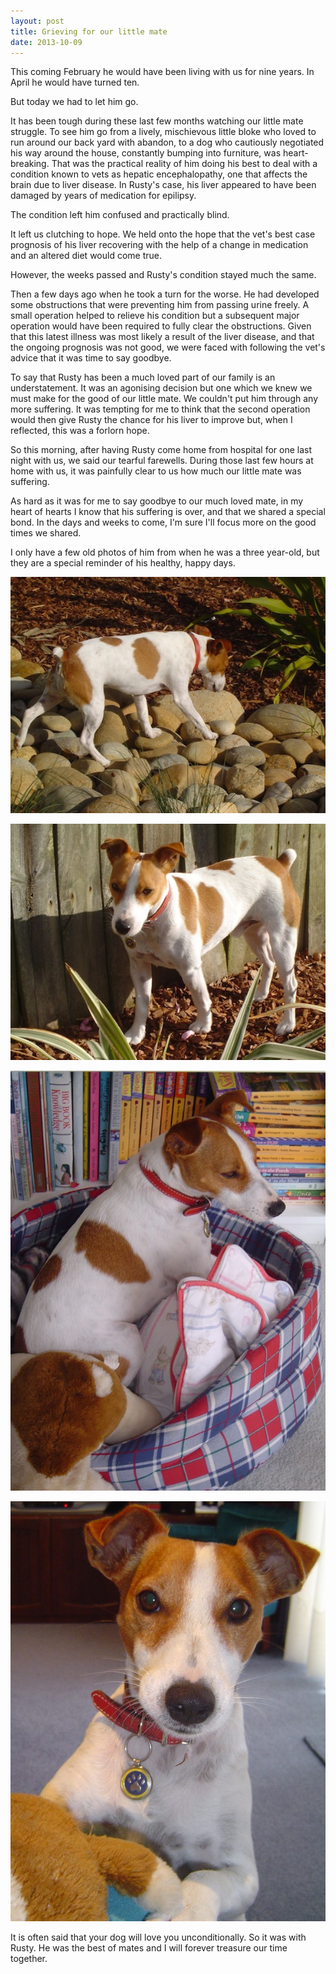 ```yaml
---
layout: post
title: Grieving for our little mate
date: 2013-10-09
---
```


This coming February he would have been living with us for nine years. In April he would have turned ten.

But today we had to let him go.

It has been tough during these last few months watching our little mate struggle. To see him go from a lively, mischievous little bloke who loved to run around our back yard with abandon, to a dog who cautiously negotiated his way around the house, constantly bumping into furniture, was heart-breaking. That was the practical reality of him doing his best to deal with a condition known to vets as hepatic encephalopathy, one that affects the brain due to liver disease. In Rusty's case, his liver appeared to have been damaged by years of medication for epilipsy.

The condition left him confused and practically blind.

It left us clutching to hope. We held onto the hope that the vet's best case prognosis of his liver recovering with the help of a change in medication and an altered diet would come true.

However, the weeks passed and Rusty's condition stayed much the same.

Then a few days ago when he took a turn for the worse. He had developed some obstructions that were preventing him from passing urine freely. A small operation helped to relieve his condition but a subsequent major operation would have been required to fully clear the obstructions. Given that this latest illness was most likely a result of the liver disease, and that the ongoing prognosis was not good, we were faced with following the vet's advice that it was time to say goodbye.

To say that Rusty has been a much loved part of our family is an understatement. It was an agonising decision but one which we knew we must make for the good of our little mate. We couldn't put him through any more suffering. It was tempting for me to think that the second operation would then give Rusty the chance for his liver to improve but, when I reflected, this was a forlorn hope.

So this morning, after having Rusty come home from hospital for one last night with us, we said our tearful farewells. During those last few hours at home with us, it was painfully clear to us how much our little mate was suffering.

As hard as it was for me to say goodbye to our much loved mate, in my heart of hearts I know that his suffering is over, and that we shared a special bond. In the days and weeks to come, I'm sure I'll focus more on the good times we shared.

I only have a few old photos of him from when he was a three year-old, but they are a special reminder of his healthy, happy days.

![Rusty explores](/images/rusty01.jpg)

![Rusty patrols the perimeter](/images/rusty02.jpg)

![Rusty is comfortable](/images/rusty03.jpg)

![Rusty is endearing](/images/rusty04.jpg)

It is often said that your dog will love you unconditionally. So it was with Rusty. He was the best of mates and I will forever treasure our time together.


